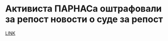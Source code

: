 # Активиста ПАРНАСа оштрафовали за репост новости о суде за репост



[LINK](https://varlamov.ru/2301502.html)